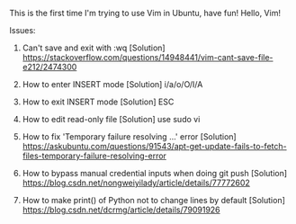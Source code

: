 This is the first time I'm trying to use Vim in Ubuntu, have fun!
Hello, Vim!

Issues:
1. Can't save and exit with :wq
   [Solution] https://stackoverflow.com/questions/14948441/vim-cant-save-file-e212/2474300

2. How to enter INSERT mode
   [Solution] i/a/o/O/I/A

3. How to exit INSERT mode
   [Solution] ESC

4. How to edit read-only file
   [Solution] use sudo vi

5. How to fix 'Temporary failure resolving ...' error
   [Solution] https://askubuntu.com/questions/91543/apt-get-update-fails-to-fetch-files-temporary-failure-resolving-error

6. How to bypass manual credential inputs when doing git push
   [Solution] https://blog.csdn.net/nongweiyilady/article/details/77772602

7. How to make print() of Python not to change lines by default
   [Solution] https://blog.csdn.net/dcrmg/article/details/79091926


